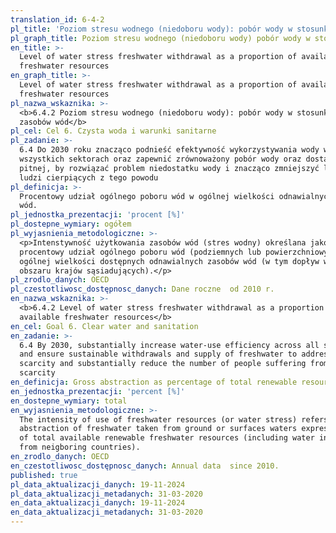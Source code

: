 ```yaml
---
translation_id: 6-4-2
pl_title: 'Poziom stresu wodnego (niedoboru wody): pobór wody w stosunku do zasobów wód'
pl_graph_title: Poziom stresu wodnego (niedoboru wody) pobór wody w stosunku do zasobów wód
en_title: >-
  Level of water stress freshwater withdrawal as a proportion of available
  freshwater resources
en_graph_title: >-
  Level of water stress freshwater withdrawal as a proportion of available
  freshwater resources
pl_nazwa_wskaznika: >-
  <b>6.4.2 Poziom stresu wodnego (niedoboru wody): pobór wody w stosunku do
  zasobów wód</b>
pl_cel: Cel 6. Czysta woda i warunki sanitarne
pl_zadanie: >-
  6.4 Do 2030 roku znacząco podnieść efektywność wykorzystywania wody we
  wszystkich sektorach oraz zapewnić zrównoważony pobór wody oraz dostawy wody
  pitnej, by rozwiązać problem niedostatku wody i znacząco zmniejszyć liczbę
  ludzi cierpiących z tego powodu
pl_definicja: >-
  Procentowy udział ogólnego poboru wód w ogólnej wielkości odnawialnych zasobów
  wód.
pl_jednostka_prezentacji: 'procent [%]'
pl_dostepne_wymiary: ogółem
pl_wyjasnienia_metodologiczne: >-
  <p>Intenstywność użytkowania zasobów wód (stres wodny) określana jako
  procentowy udział ogólnego poboru wód (podziemnych lub powierzchniowych) w
  ogólnej wielkości dostępnych odnawialnych zasobów wód (w tym dopływ wód z
  obszaru krajów sąsiadujących).</p>
pl_zrodlo_danych: OECD
pl_czestotliwosc_dostępnosc_danych: Dane roczne  od 2010 r.
en_nazwa_wskaznika: >-
  <b>6.4.2 Level of water stress freshwater withdrawal as a proportion of
  available freshwater resources</b>
en_cel: Goal 6. Clear water and sanitation
en_zadanie: >-
  6.4 By 2030, substantially increase water-use efficiency across all sectors
  and ensure sustainable withdrawals and supply of freshwater to address water
  scarcity and substantially reduce the number of people suffering from water
  scarcity
en_definicja: Gross abstraction as percentage of total renewable resources.
en_jednostka_prezentacji: 'percent [%]'
en_dostepne_wymiary: total
en_wyjasnienia_metodologiczne: >-
  The intensity of use of freshwater resources (or water stress) refers to gross
  abstraction of freshwater taken from ground or surfaces waters expressed in %
  of total available renewable freshwater resources (including water inflows
  from neigboring countries).
en_zrodlo_danych: OECD
en_czestotliwosc_dostępnosc_danych: Annual data  since 2010.
published: true
pl_data_aktualizacji_danych: 19-11-2024
pl_data_aktualizacji_metadanych: 31-03-2020
en_data_aktualizacji_danych: 19-11-2024
en_data_aktualizacji_metadanych: 31-03-2020
---
```

